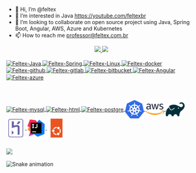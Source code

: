 - 👋 Hi, I’m @feltex
- 👀 I’m interested in Java https://youtube.com/feltexbr
- 💞️ I’m looking to collaborate on open source project using Java, Spring Boot, Angular, AWS, Azure and Kubernetes
- 📫 How to reach me professor@feltex.com.br

<!---
feltex/feltex is a ✨ special ✨ repository because its `README.md` (this file) appears on your GitHub profile.
You can click the Preview link to take a look at your changes.
--->


<div align="center">
  <a href="https://github.com/feltex">
  <img align="" height="180em" src="https://github-readme-stats.vercel.app/api?username=feltex&show_icons=true&theme=dracula&include_all_commits=true&count_private=true"/>
  <img height="180em" width="" align="" src="https://github-readme-stats.vercel.app/api/top-langs/?username=feltex&layout=compact&langs_count=7&theme=dracula"/>
</div>
  
<div style="display: inline_block"><br>
<img align="center" alt="Feltex-Java" height="100" width="100" src="https://cdn.jsdelivr.net/gh/devicons/devicon/icons/java/java-original.svg" />
<img align="center" alt="Feltex-Spring" height="100" width="100" src="https://cdn.jsdelivr.net/gh/devicons/devicon/icons/spring/spring-original-wordmark.svg" />
<img align="center" alt="Feltex-Linux" height="100" width="100" src="https://cdn.jsdelivr.net/gh/devicons/devicon/icons/linux/linux-original.svg" />
<img align="center" alt="Feltex-docker" height="100" width="100" src="https://cdn.jsdelivr.net/gh/devicons/devicon/icons/docker/docker-original.svg" />
<img align="center" alt="Feltex-github" height="100" width="100" src="https://cdn.jsdelivr.net/gh/devicons/devicon/icons/github/github-original.svg" />
<img align="center" alt="Feltex-gitlab" height="100" width="100" src="https://cdn.jsdelivr.net/gh/devicons/devicon/icons/gitlab/gitlab-original.svg" />
<img align="center" alt="Feltex-bitbucket" height="100" width="100" src="https://cdn.jsdelivr.net/gh/devicons/devicon/icons/bitbucket/bitbucket-original.svg" />
<img align="center" alt="Feltex-Angular" height="100" width="100" src="https://cdn.jsdelivr.net/gh/devicons/devicon/icons/angularjs/angularjs-original.svg" />
<img align="center" alt="Feltex-azure" height="100" width="100" src="https://cdn.jsdelivr.net/gh/devicons/devicon/icons/azure/azure-original.svg" />
</div>  

<div style="display: inline_block"><br>
  <br>
  <br>
 

<img align="center" alt="Feltex-mysql" height="50" width="50" src="https://cdn.jsdelivr.net/gh/devicons/devicon/icons/mysql/mysql-original.svg" />
<img align="center" alt="Feltex-html" height="50" width="50" src="https://cdn.jsdelivr.net/gh/devicons/devicon/icons/html5/html5-original.svg" />  
<img align="center" alt="Feltex-postgre" height="50" width="50" src="https://cdn.jsdelivr.net/gh/devicons/devicon/icons/postgresql/postgresql-original.svg" />
<img align="center" alt="Feltex-kubernetes" height="50" width="50" src="https://github.com/devicons/devicon/blob/master/icons/kubernetes/kubernetes-plain.svg" />
<img align="center" alt="Feltex-aws" height="50" width="50" src="https://github.com/devicons/devicon/blob/master/icons/amazonwebservices/amazonwebservices-original-wordmark.svg" />
<img align="center" alt="Feltex-Gradle" height="50" width="50" src="https://github.com/devicons/devicon/blob/master/icons/gradle/gradle-original.svg" />
<img align="center" alt="Feltex-Heroku" height="50" width="50" src="https://github.com/devicons/devicon/blob/master/icons/heroku/heroku-original.svg" />
<img align="center" alt="Feltex-Intellij" height="50" width="50" src="https://github.com/devicons/devicon/blob/master/icons/intellij/intellij-original.svg" />
<img align="center" alt="Feltex-Ubuntu" height="50" width="50" src="https://github.com/devicons/devicon/blob/master/icons/ubuntu/ubuntu-plain.svg" />
  
  
</div>
  
##  
<div>
  <a href="https://www.linkedin.com/in/andrefelixbr/" target="_blank"><img src="https://img.shields.io/badge/-LinkedIn-%230077B5?style=for-the-badge&logo=linkedin&logoColor=white" target="_blank"></a> 
</div>
  
![Snake animation](https://github.com/feltex/feltex/blob/main/feltex-github-user-contribution.svg)  
